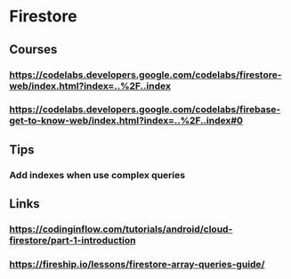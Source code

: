 # Firestore
## Courses
### https://codelabs.developers.google.com/codelabs/firestore-web/index.html?index=..%2F..index
### https://codelabs.developers.google.com/codelabs/firebase-get-to-know-web/index.html?index=..%2F..index#0
## Tips
### Add indexes when use complex queries
## Links
### https://codinginflow.com/tutorials/android/cloud-firestore/part-1-introduction
### https://fireship.io/lessons/firestore-array-queries-guide/
